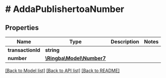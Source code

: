 # # AddaPublishertoaNumber

## Properties

Name | Type | Description | Notes
------------ | ------------- | ------------- | -------------
**transactionId** | **string** |  |
**number** | [**\Ringba\Model\Number7**](Number7.md) |  |

[[Back to Model list]](../../README.md#models) [[Back to API list]](../../README.md#endpoints) [[Back to README]](../../README.md)
